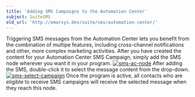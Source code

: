 ```yaml
---
title: 'Adding SMS Campaigns to the Automation Center'
subject: SuiteSMS
old_url: 'http://emarsys.dev/suite/sms/automation-center/'
---
```


Triggering SMS messages from the Automation Center lets you benefit from the combination of multipe features, including cross-channel notifications and other, more complex marketing activities. After you have created the content for your Automation Center SMS Campaign, simply add the SMS node wherever you want it in your program. [![sms-ac-node](/assets/images/sms-ac-node-300x109.png)](/assets/images/sms-ac-node.png) After adding the SMS, double-click it to select the message content from the drop-down. [![sms-select-campaign](/assets/images/sms-select-campaign-300x231.png)](/assets/images/sms-select-campaign.png) Once the program is active, all contacts who are eligible to receive SMS campaigns will receive the selected message when they reach this node.